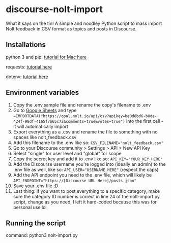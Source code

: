 # discourse-nolt-import
What it says on the tin! A simple and noodley Python script to mass import Nolt feedback in CSV format as topics and posts in Discourse.

## Installations
python 3 and pip: [tutorial for Mac here](https://docs.python-guide.org/starting/install3/osx/)

requests: [tutorial here](https://www.geeksforgeeks.org/how-to-install-requests-in-python-for-windows-linux-mac/)

dotenv: [tutorial here](https://www.python-engineer.com/posts/dotenv-python/)

## Environment variables
1. Copy the .env.sample file and rename the copy's filename to .env
2. Go to [Google Sheets](sheets.google.com) and type `=IMPORTDATA("https://opal.nolt.io/api/csv?apikey=be0d8bd6-b8de-424f-98df-4165f7b65c72&comments=true&votes=true")` into the first cell - it will automatically import
3. Export everything as a .csv and rename the file to something with no spaces like nolt_feedback.csv
4. Add this filename to the .env like so: `CSV_FILENAME="nolt_feedback.csv"`
5. Go to your Discourse community > Settings > API > New API Key
6. Select "single" for user level and "global" for scope
7. Copy the secret key and add it to .env like so: `API_KEY="YOUR_KEY_HERE"`
8. Add the Discourse username you're logged into (ideally an admin) to the .env file as well, like so: `API_USER="USERNAME_HERE"` (respect the caps)
9. Add the API endpoint you need to the .env file, which will likely be `API_ENDPOINT="https://[Discourse URL Here]/posts.json"`
10. Save your .env file ;D
11. Last thing: if you want to post everything to a specific category, make sure the category ID number is correct in line 24 of the nolt-import.py script, change as you need, I left it hard-coded because this was for personal use lol

## Running the script
command: python3 nolt-import.py
